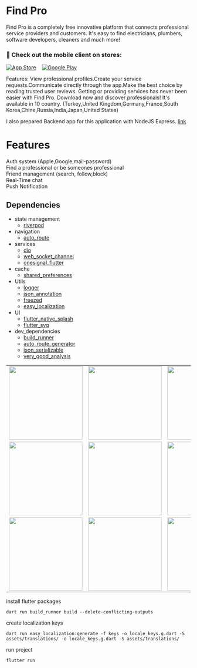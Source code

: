 # Find Pro
Find Pro is a completely free innovative platform that connects professional service providers and customers. It's easy to find electricians, plumbers, software developers, cleaners and much more!

### 📱 Check out the mobile client on stores:

[![App Store](https://developer.apple.com/assets/elements/badges/download-on-the-app-store.svg)](https://apps.apple.com/us/app/find-pro/id6740331723?platform=iphone)
&nbsp;&nbsp;
[![Google Play](https://upload.wikimedia.org/wikipedia/commons/7/78/Google_Play_Store_badge_EN.svg)](https://play.google.com/store/apps/details?id=com.kok.findpro)

Features:
View professional profiles.Create your service requests.Communicate directly through the app.Make the best choice by reading trusted user reviews.
Getting or providing services has never been easier with Find Pro. Download now and discover professionals! It's available in 10 country. 
(Turkey,United Kingdom,Germany,France,South Korea,Chine,Russia,India,Japan,United States)

I also prepared Backend app for this application with NodeJS Express.
[link](https://github.com/Find-Pro/server)

# Features
Auth system (Apple,Google,mail-password)<br>
Find a professional or be someones professional<br>
Friend management (search, follow,block)<br>
Real-Time chat <br>
Push Notification
## Dependencies
- state management
  * [riverpod](https://pub.dev/packages/flutter_riverpod)
- navigation
  * [auto_route](https://pub.dev/packages/auto_route)
- services
  * [dio](https://pub.dev/packages/dio)
  * [web_socket_channel](https://pub.dev/packages/web_socket_channel)
  * [onesignal_flutter](https://pub.dev/packages/onesignal_flutter)
- cache
  * [shared_preferences](https://pub.dev/packages/hive)
- Utils
  * [logger](https://pub.dev/packages/logger)
  * [json_annotation](https://pub.dev/packages/json_annotation)
  * [freezed](https://pub.dev/packages/freezed)
  * [easy_localization](https://pub.dev/packages/easy_localization)
- UI
  * [flutter_native_splash](https://pub.dev/packages/flutter_native_splash)
  * [flutter_svg](https://pub.dev/packages/flutter_svg)
- dev_dependencies
  * [build_runner](https://pub.dev/packages/build_runner)
  * [auto_route_generator](https://pub.dev/packages/auto_route_generator)
  * [json_serializable](https://pub.dev/packages/json_serializable)
  * [very_good_analysis](https://pub.dev/packages/very_good_analysis)
 
 <div align="center">
  <table>
    <tr>
     <td><img src="https://github.com/user-attachments/assets/4d8cac24-8eab-40c7-9981-83ab63b28b94" width="200"/></td>
       <td><img src="https://github.com/user-attachments/assets/d410c049-b30d-44dc-b1ac-d01dd622736f" width="200"/></td>
      <td><img src="https://github.com/user-attachments/assets/71932b45-17e0-427d-b761-aef77256a84b" width="200"/></td>
    </tr>
    <tr>
      <td><img src="https://github.com/user-attachments/assets/cde7af70-20f9-4bbd-b3c2-4f8a65c41c40" width="200"/></td>
      <td><img src="https://github.com/user-attachments/assets/0e268b3a-c90e-488f-bf75-fcecae76317f" width="200"/></td>
      <td><img src="https://github.com/user-attachments/assets/b1a71678-9198-4624-a88a-746c49509845" width="200"/></td>
    </tr>
       <td><img src="https://github.com/user-attachments/assets/c4efef8e-1cb0-4aa8-873a-1852dc13b5f8" width="200"/></td>
      <td><img src="https://github.com/user-attachments/assets/1ed742de-bc1d-4594-9b20-813559a8c47b" width="200"/></td>
      <td><img src="https://github.com/user-attachments/assets/2352c413-c3da-4076-ad30-4e448c466aed" width="200"/></td>
    <tr>
  </table>
</div>


install flutter packages
```
dart run build_runner build --delete-conflicting-outputs
```
create localization keys
```
dart run easy_localization:generate -f keys -o locale_keys.g.dart -S assets/translations/ -o locale_keys.g.dart -S assets/translations/
```
run project
```
flutter run 
```

